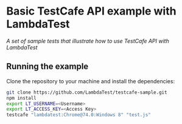 # Basic TestCafe API example with LambdaTest

*A set of sample tests that illustrate how to use TestCafe API with LambdaTest*

## Running the example

Clone the repository to your machine and install the dependencies:

```sh
git clone https://github.com/LambdaTest/testcafe-sample.git
npm install
export LT_USERNAME=<Username>
export LT_ACCESS_KEY=<Access Key>
testcafe "lambdatest:Chrome@74.0:Windows 8" "test.js"
```
